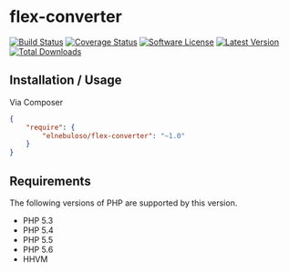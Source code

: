 # flex-converter

[![Build Status](https://img.shields.io/travis/elnebuloso/flex-converter/master.svg?style=flat-square)](https://travis-ci.org/elnebuloso/flex-converter)
[![Coverage Status](https://img.shields.io/coveralls/elnebuloso/flex-converter.svg?style=flat-square)](https://coveralls.io/r/elnebuloso/flex-converter?branch=master)
[![Software License](https://img.shields.io/packagist/l/elnebuloso/flex-converter.svg?style=flat-square)](LICENSE)
[![Latest Version](http://img.shields.io/packagist/v/elnebuloso/flex-converter.svg?style=flat-square)](https://packagist.org/packages/elnebuloso/flex-converter)
[![Total Downloads](http://img.shields.io/packagist/dt/elnebuloso/flex-converter.svg?style=flat-square)](https://packagist.org/packages/elnebuloso/flex-converter)

## Installation / Usage

Via Composer

``` json
{
    "require": {
        "elnebuloso/flex-converter": "~1.0"
    }
}
```

## Requirements

The following versions of PHP are supported by this version.

* PHP 5.3
* PHP 5.4
* PHP 5.5
* PHP 5.6
* HHVM